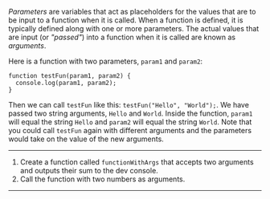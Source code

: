 <div class="challenge-instructions basic-javascript"><div><section id="description">
<p><dfn>Parameters</dfn> are variables that act as placeholders for the values that are to be input to a function when it is called. When a function is defined, it is typically defined along with one or more parameters. The actual values that are input (or <dfn>"passed"</dfn>) into a function when it is called are known as <dfn>arguments</dfn>.</p>
<p>Here is a function with two parameters, <code>param1</code> and <code>param2</code>:</p>
<pre class="language-js"><code class="language-js"><span class="token keyword">function</span> <span class="token function">testFun</span><span class="token punctuation">(</span><span class="token parameter">param1<span class="token punctuation">,</span> param2</span><span class="token punctuation">)</span> <span class="token punctuation">{</span>
  console<span class="token punctuation">.</span><span class="token function">log</span><span class="token punctuation">(</span>param1<span class="token punctuation">,</span> param2<span class="token punctuation">)</span><span class="token punctuation">;</span>
<span class="token punctuation">}</span>
</code></pre>
<p>Then we can call <code>testFun</code> like this: <code>testFun("Hello", "World");</code>. We have passed two string arguments, <code>Hello</code> and <code>World</code>. Inside the function, <code>param1</code> will equal the string <code>Hello</code> and <code>param2</code> will equal the string <code>World</code>. Note that you could call <code>testFun</code> again with different arguments and the parameters would take on the value of the new arguments.</p>
</section></div><hr/><div><section id="instructions">
<ol><li>Create a function called <code>functionWithArgs</code> that accepts two arguments and outputs their sum to the dev console.</li><li>Call the function with two numbers as arguments.</li></ol>
</section></div><hr/></div>